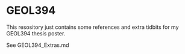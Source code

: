 # GEOL394
This resository just contains some references and extra tidbits for my GEOL394 thesis poster.

See GEOL394_Extras.md
